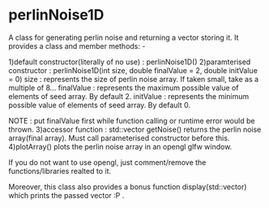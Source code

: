 # perlinNoise1D
A class for generating perlin noise and returning a vector storing it.
It provides a class and member methods: -

1)default constructor(literally of no use) : perlinNoise1D()
2)paramterised constructor : perlinNoise1D(int size, double finalValue = 2, double initValue = 0)
  size : represents the size of perlin noise array. If taken small, take as a multiple of 8...
  finalValue : represents the maximum possible value of elements of seed array. By default 2.
  initValue : represents the minimum possible value of elements of seed array. By default 0.

  NOTE : put finalValue first while function calling or runtime error would be thrown.
3)accessor function : std::vector<double> getNoise()
  returns the perlin noise array(final array). Must call parameterised constructor before this.
4)plotArray() plots the perlin noise array in an opengl glfw window. 
 
If you do not want to use opengl, just comment/remove the functions/libraries realted to it.

Moreover, this class also provides a bonus function display(std::vector<double>) which prints the passed vector :P .
